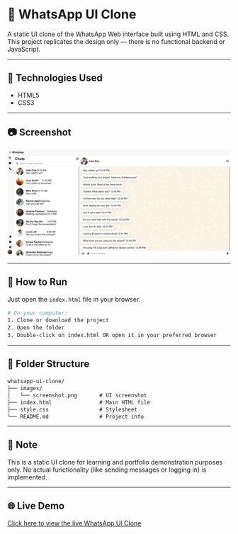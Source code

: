 # 📱 WhatsApp UI Clone

A static UI clone of the WhatsApp Web interface built using HTML and CSS. This project replicates the design only — there is no functional backend or JavaScript.

---

## 🔧 Technologies Used

- HTML5
- CSS3

---

## 📷 Screenshot

![WhatsApp UI Screenshot](images/screenshot.png)

---

## 🚀 How to Run

Just open the `index.html` file in your browser.

```bash
# On your computer:
1. Clone or download the project
2. Open the folder
3. Double-click on index.html OR open it in your preferred browser
````

---

## 📁 Folder Structure

```
whatsapp-ui-clone/
├── images/
│   └── screenshot.png       # UI screenshot
├── index.html               # Main HTML file
├── style.css                # Stylesheet
└── README.md                # Project info
```

---

## 📌 Note

This is a static UI clone for learning and portfolio demonstration purposes only. No actual functionality (like sending messages or logging in) is implemented.

---

## 🌐 Live Demo

[Click here to view the live WhatsApp UI Clone](https://Pavithra-Christy.github.io/whatsapp-ui-clone/)

